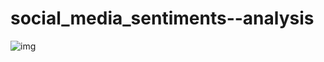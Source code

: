 # social_media_sentiments--analysis

![img](https://miro.medium.com/max/700/1*RxishwBl56TAU8bVz6jOVA.jpeg)

